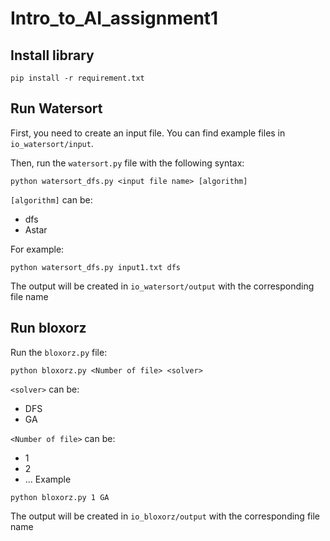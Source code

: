 # Intro_to_AI_assignment1
## Install library
```
pip install -r requirement.txt
```
## Run Watersort
First, you need to create an input file. You can find example files in `io_watersort/input`.

Then, run the `watersort.py` file with the following syntax:
```
python watersort_dfs.py <input file name> [algorithm]
```
`[algorithm]` can be:
* dfs
* Astar

For example:
```
python watersort_dfs.py input1.txt dfs
```
The output will be created in `io_watersort/output` with the corresponding file name
## Run bloxorz
Run the `bloxorz.py` file:
```
python bloxorz.py <Number of file> <solver>
```
`<solver>` can be:
* DFS
* GA


`<Number of file>` can be:
* 1
* 2
* ...
Example
```
python bloxorz.py 1 GA
```
The output will be created in `io_bloxorz/output` with the corresponding file name
